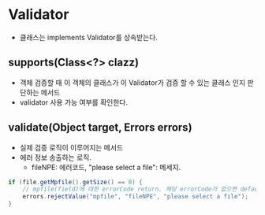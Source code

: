 # Validator
- 클래스는 implements Validator를 상속받는다.

## supports(Class<?> clazz)
- 객체 검증할 때 이 객체의 클래스가 이 Validator가 검증 할 수 있는 클래스 인지 판단하는 메서드
- validator 사용 가능 여부를 확인한다.

## validate(Object target, Errors errors)
- 실제 검증 로직이 이루어지는 메서드
- 에러 정보 송출하는 로직.
	- fileNPE: 에러코드, "please select a file": 메세지.

```java
if (file.getMpfile().getSize() == 0) {
	// mpfile(field)에 대한 errorCode return. 해당 errorCode가 없으면 default message 전달.
	errors.rejectValue("mpfile", "fileNPE", "please select a file");
}
```